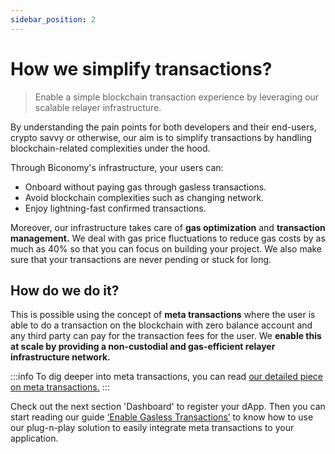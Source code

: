 ```yaml
---
sidebar_position: 2
---
```


# How we simplify transactions?

> Enable a simple blockchain transaction experience by leveraging our scalable relayer infrastructure.

By understanding the pain points for both developers and their end-users, crypto savvy or otherwise, our aim is to simplify transactions by handling blockchain-related complexities under the hood.

Through Biconomy's infrastructure, your users can:

- Onboard without paying gas through gasless transactions.
- Avoid blockchain complexities such as changing network.
- Enjoy lightning-fast confirmed transactions.

Moreover, our infrastructure takes care of **gas optimization** and **transaction management.** We deal with gas price fluctuations to reduce gas costs by as much as 40% so that you can focus on building your project. We also make sure that your transactions are never pending or stuck for long.

## How do we do it?

This is possible using the concept of **meta transactions** where the user is able to do a transaction on the blockchain with zero balance account and any third party can pay for the transaction fees for the user. We **enable this at scale by providing a non-custodial and gas-efficient relayer infrastructure network.**

:::info
To dig deeper into meta transactions, you can read [our detailed piece on meta transactions.](https://medium.com/biconomy/the-state-of-meta-transactions-2020-506840e37e75)
:::

Check out the next section 'Dashboard' to register your dApp. Then you can start reading our guide [‘Enable Gasless Transactions’](https://docs-gasless.biconomy.io/products/enable-gasless-transactions) to know how to use our plug-n-play solution to easily integrate meta transactions to your application.
